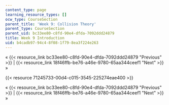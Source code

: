 ```yaml
---
content_type: page
learning_resource_types: []
ocw_type: CourseSection
parent_title: 'Week 9: Collision Theory'
parent_type: CourseSection
parent_uid: bc33ee80-c8fd-90e4-dfda-7092ddd24879
title: Week 9 Introduction
uid: b4cadb97-94c4-8f08-1f79-8ea3f224e263
---
```


« {{< resource_link bc33ee80-c8fd-90e4-dfda-7092ddd24879 "Previous" >}} | {{< resource_link 18f46ffb-be76-a46e-9780-65aa344ceef1 "Next" >}} »

{{< resource 71245733-00d4-c015-3545-225274eae400 >}}

« {{< resource_link bc33ee80-c8fd-90e4-dfda-7092ddd24879 "Previous" >}} | {{< resource_link 18f46ffb-be76-a46e-9780-65aa344ceef1 "Next" >}} »